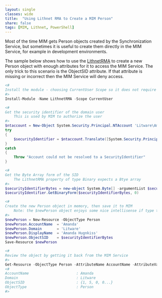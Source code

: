 ```yaml
---
layout: single
classes: wide
title:  "Using Lithnet RMA to Create a MIM Person"
share: false
tags: [MIM, Lithnet, PowerShell]
---
```


Most of the time MIM gets Person objects created by the Synchronization Service, but sometimes it is useful to create them directly in the MIM Service, for example in development environments.

The sample below shows how to use the [LithnetRMA](https://github.com/lithnet/resourcemanagement-powershell/wiki) to create a new Person object with enough attributes for it to access the MIM Service.  The only trick to this scenario is the ObjectSID attribute.  If that attribute is missing or incorrect then the MIM Service will deny access.

```powershell
<#
Install the module - choosing CurrentUser Scope so it does not require Administrator privilege
#>
Install-Module -Name LithnetRMA -Scope CurrentUser

<#
Get the security identifier of the domain user
    This is used by MIM to authorize the user
#>
$ntaccount = New-Object System.Security.Principal.NTAccount 'Litware\Amanda'
try
{
	$securityIdentifier = $ntaccount.Translate([System.Security.Principal.SecurityIdentifier]) 
}
catch
{    
	Throw "Account could not be resolved to a SecurityIdentifier"
}

<#
Get the Byte Array form of the SID
    The LithnetRMA property of type Binary expects a Btye array
#>
$securityIdentifierBytes = new-object System.Byte[] -argumentList $securityIdentifier.BinaryLength
$securityIdentifier.GetBinaryForm($securityIdentifierBytes, 0)

<#
Create the new Person object in memory, then save it to MIM
    Note: the $newPerson object enjoys some nice intellisense if type type '.' after the variable name
#>
$newPerson = New-Resource -ObjectType Person
$newPerson.AccountName  = 'Amanda'
$newPerson.Domain       = 'Litware'
$newPerson.DisplayName  = 'Amanda Hugnkiss'
$newPerson.ObjectSID    = $securityIdentifierBytes
Save-Resource $newPerson 

<#
Review the object by getting it back from the MIM Service
#>
Get-Resource -ObjectType Person -AttributeName AccountName -AttributeValue 'cmart' -AttributesToGet ObjectSID,Domain,AccountName
<#
AccountName                      : Amanda
Domain                           : Litware
ObjectSID                        : {1, 5, 0, 0...}
ObjectType                       : Person
#>
```


